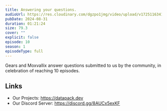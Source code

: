 ```yaml
---
title: Answering your questions.
audioUrl: https://res.cloudinary.com/dgzpo1jmg/video/upload/v1725116341/Podcast/datapack-podcast-ep10_dh4s37.mp3
pubDate: 2024-08-31
duration: 01:21:24
size: 79.3
cover: ""
explicit: false
episode: 10
season: 1
episodeType: full
---
```

Gears and Moxvallix answer questions submitted to us by the community, in celebration of reaching 10 episodes.

## Links
- Our Projects: https://datapack.dev
- Our Discord Server: https://discord.gg/8AUCx5exKF